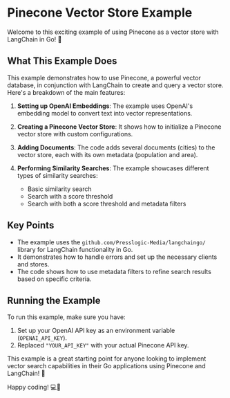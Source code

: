 # Pinecone Vector Store Example

Welcome to this exciting example of using Pinecone as a vector store with LangChain in Go! 🚀

## What This Example Does

This example demonstrates how to use Pinecone, a powerful vector database, in conjunction with LangChain to create and query a vector store. Here's a breakdown of the main features:

1. **Setting up OpenAI Embeddings**: The example uses OpenAI's embedding model to convert text into vector representations.

2. **Creating a Pinecone Vector Store**: It shows how to initialize a Pinecone vector store with custom configurations.

3. **Adding Documents**: The code adds several documents (cities) to the vector store, each with its own metadata (population and area).

4. **Performing Similarity Searches**: The example showcases different types of similarity searches:
   - Basic similarity search
   - Search with a score threshold
   - Search with both a score threshold and metadata filters

## Key Points

- The example uses the `github.com/Presslogic-Media/langchaingo/` library for LangChain functionality in Go.
- It demonstrates how to handle errors and set up the necessary clients and stores.
- The code shows how to use metadata filters to refine search results based on specific criteria.

## Running the Example

To run this example, make sure you have:

1. Set up your OpenAI API key as an environment variable (`OPENAI_API_KEY`).
2. Replaced `"YOUR_API_KEY"` with your actual Pinecone API key.

This example is a great starting point for anyone looking to implement vector search capabilities in their Go applications using Pinecone and LangChain! 🎉

Happy coding! 💻🌟
